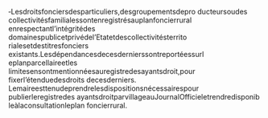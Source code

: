‐Lesdroitsfonciersdesparticuliers,desgroupementsdepro ducteursoudes collectivitésfamilialessontenregistrésauplanfoncierrural enrespectantl’intégritédes domainespublicetprivédel’Etatetdescollectivitésterrito rialesetdestitresfonciers existants.Lesdépendancesdecesdernierssontreportéessurl eplanparcellaireetles limitesensontmentionnéesauregistredesayantsdroit,pour fixerl’étenduedesdroits decesderniers.
Lemaireesttenudeprendrelesdispositionsnécessairespour publierleregistredes ayantsdroitparvillageauJournalOfficieletrendredisponib leàlaconsultationleplan foncierrural.